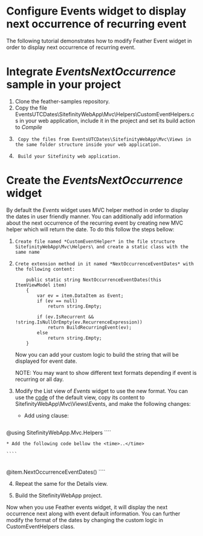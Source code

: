 Configure Events widget to display next occurrence of recurring event
======

The following tutorial demonstrates how to modify Feather Event widget in order to display next occurrence of recurring event.

# Integrate *EventsNextOccurrence* sample in your project

1.	Clone the feather-samples repository.
2.	Copy the file EventsUTCDates\SitefinityWebApp\Mvc\Helpers\CustomEventHelpers.cs in your web application, include it in the project and set its build action to *Compile*
3.      Copy the files from EventsUTCDates\SitefinityWebApp\Mvc\Views in the same folder structure inside your web application.
4.      Build your Sitefinity web application.

# Create the *EventsNextOccurrence* widget

By default the *Events* widget uses MVC helper method in order to display the dates in user friendly manner. You can additionally add information about the next occurrence of the recurring event by creating new MVC helper which will return the date. To do this follow the steps bellow:

1.     Create file named *CustomEventHelper* in the file structure SitefinityWebApp\Mvc\Helpers\ and create a static class with the same name
2.     Crete extension method in it named *NextOccurrenceEventDates* with the following content:
    ````CSharp
        public static string NextOccurrenceEventDates(this ItemViewModel item)
        {
            var ev = item.DataItem as Event;
            if (ev == null)
                return string.Empty;

            if (ev.IsRecurrent && !string.IsNullOrEmpty(ev.RecurrenceExpression))
                return BuildRecurringEvent(ev);
            else
                return string.Empty;
        }

    ````
    Now you can add your custom logic to build the string that will be displayed for event date.

    NOTE: You may want to show different text formats depending if event is recurring or all day.

3. Modify the List view of *Events* widget to use the new format. You can use the [code](https://github.com/Sitefinity/feather-widgets/Telerik.Sitefinity.Frontend.Events/Mvc/Views/Event) of the default view, copy its content to SitefinityWebApp\Mvc\Views\Events,
and make the following changes:

    * Add using clause:

    ````
@using SitefinityWebApp.Mvc.Helpers
    ````

    * Add the following code bellow the <time>..</time>

    ````
<br><time>@item.NextOccurrenceEventDates()</time>
    ````

4. Repeat the same for the Details view.

5. Build the SitefinityWebApp project.

Now when you use Feather events widget, it will display the next occurrence next along with event default information. You can further modify the format of the dates by changing the custom logic in CustomEventHelpers class.
